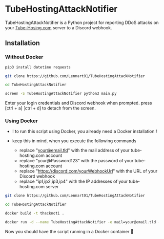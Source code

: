 # TubeHostingAttackNotifier
TubeHostingAttackNotifier is a Python project for reporting DDoS attacks on your [Tube-Hosing.com](https://tube-hosting.com) server to a Discord webhook.

## Installation

### Without Docker

```bash
pip3 install datetime requests

git clone https://github.com/Lennart01/TubeHostingAttackNotifier

cd TubeHostingAttackNotifier

screen -S TubeHostingAttackNotifier python3 main.py
```
Enter your login credentials and Discord webhook when prompted.
press [ctrl + a]  [ctrl + d] to detach from the screen. 

### Using Docker
* ! to run this script using Docker, you already need a Docker installation !

* keep this in mind, when you execute the following commands
   * replace "your@email.tld" with the mail address of your tube-hosting.com account
   * replace "your@Password123" with the password of your tube-hosting.com account
   * replace "https://discord.com/yourWebhookUrl" with the URL of your Discord webhook
   * replace "ip1,ip2,ip3,ip4" with the IP addresses of your tube-hosting.com server
   
```bash
git clone https://github.com/Lennart01/TubeHostingAttackNotifier

cd TubeHostingAttackNotifier

docker build -t thacknoti . 

docker run -d --name TubeHostingAttackNotifier -e mail=your@email.tld -e passwd=your@Password123 -e url=https://discord.com/yourWebhookUrl -e ips=ip1,ip2,ip3,ip4 thacknoti
```

Now you should have the script running in a Docker container 🎉

